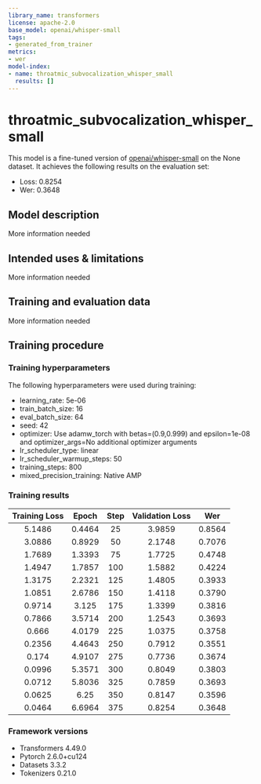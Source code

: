 ```yaml
---
library_name: transformers
license: apache-2.0
base_model: openai/whisper-small
tags:
- generated_from_trainer
metrics:
- wer
model-index:
- name: throatmic_subvocalization_whisper_small
  results: []
---
```


<!-- This model card has been generated automatically according to the information the Trainer had access to. You
should probably proofread and complete it, then remove this comment. -->

# throatmic_subvocalization_whisper_small

This model is a fine-tuned version of [openai/whisper-small](https://huggingface.co/openai/whisper-small) on the None dataset.
It achieves the following results on the evaluation set:
- Loss: 0.8254
- Wer: 0.3648

## Model description

More information needed

## Intended uses & limitations

More information needed

## Training and evaluation data

More information needed

## Training procedure

### Training hyperparameters

The following hyperparameters were used during training:
- learning_rate: 5e-06
- train_batch_size: 16
- eval_batch_size: 64
- seed: 42
- optimizer: Use adamw_torch with betas=(0.9,0.999) and epsilon=1e-08 and optimizer_args=No additional optimizer arguments
- lr_scheduler_type: linear
- lr_scheduler_warmup_steps: 50
- training_steps: 800
- mixed_precision_training: Native AMP

### Training results

| Training Loss | Epoch  | Step | Validation Loss | Wer    |
|:-------------:|:------:|:----:|:---------------:|:------:|
| 5.1486        | 0.4464 | 25   | 3.9859          | 0.8564 |
| 3.0886        | 0.8929 | 50   | 2.1748          | 0.7076 |
| 1.7689        | 1.3393 | 75   | 1.7725          | 0.4748 |
| 1.4947        | 1.7857 | 100  | 1.5882          | 0.4224 |
| 1.3175        | 2.2321 | 125  | 1.4805          | 0.3933 |
| 1.0851        | 2.6786 | 150  | 1.4118          | 0.3790 |
| 0.9714        | 3.125  | 175  | 1.3399          | 0.3816 |
| 0.7866        | 3.5714 | 200  | 1.2543          | 0.3693 |
| 0.666         | 4.0179 | 225  | 1.0375          | 0.3758 |
| 0.2356        | 4.4643 | 250  | 0.7912          | 0.3551 |
| 0.174         | 4.9107 | 275  | 0.7736          | 0.3674 |
| 0.0996        | 5.3571 | 300  | 0.8049          | 0.3803 |
| 0.0712        | 5.8036 | 325  | 0.7859          | 0.3693 |
| 0.0625        | 6.25   | 350  | 0.8147          | 0.3596 |
| 0.0464        | 6.6964 | 375  | 0.8254          | 0.3648 |


### Framework versions

- Transformers 4.49.0
- Pytorch 2.6.0+cu124
- Datasets 3.3.2
- Tokenizers 0.21.0
